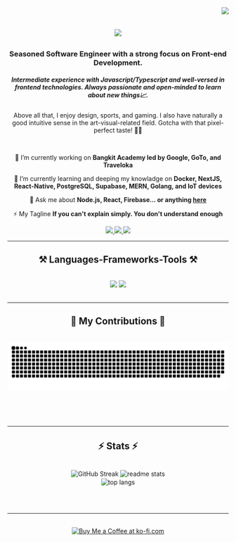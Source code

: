 <img align="right" src="https://visitor-badge.laobi.icu/badge?page_id=DSQL-MONGKEY.DSQL-MONGKEY" />

<h1 align="center">
    <img src="https://readme-typing-svg.herokuapp.com/?font=Righteous&size=35&center=true&vCenter=true&width=500&height=70&duration=4000&lines=Hi+There!+👋;+I'm+Dimas+Prasetyo!;" />
</h1>

<h3 align="center">Seasoned Software Engineer with a strong focus on Front-end Development.</h3>
<h5 align="center">Intermediate experience with Javascript/Typescript and well-versed in frontend technologies. Always passionate and open-minded to learn about new things📈.</h5>

<p align="center">Above all that, I enjoy design, sports, and gaming. I also have naturally a good intuitive sense in the art-visual-related field. Gotcha with that pixel-perfect taste! 🚀✨</p>

<br/>

<div align="center">
 
 🔭 I’m currently working on **Bangkit Academy  led by Google, GoTo, and Traveloka**
 
 🌱 I’m currently learning and deeping my knowladge on **Docker, NextJS, React-Native, PostgreSQL, Supabase, MERN, Golang, and IoT devices**

💬 Ask me about **Node.js, React, Firebase... or anything [here](https://github.com/DSQL-MONGKEY/DSQL-MONGKEY/issues)**

⚡ My Tagline **If you can't explain simply. You don't understand enough**

</div>
 
<div align="center"> 
  <a href="mailto:dimasprasetyo.work@gmail.com">
    <img src="https://img.shields.io/badge/Gmail-333333?style=for-the-badge&logo=gmail&logoColor=red" />
  </a>
  <a href="https://linkedin.com/in/dimpfe" target="_blank">
    <img src="https://img.shields.io/badge/LinkedIn-0077B5?style=for-the-badge&logo=linkedin&logoColor=white" target="_blank" />
  </a>
  <a href="https://DSQL-MONGKEY.github.io" target="_blank">
     <img src="https://img.shields.io/badge/Portfolio-FF5722?style=for-the-badge&logo=todoist&logoColor=white" target="_blank" /> <!-- sqlite, safari, google-chrome are other good icon options -->
  </a>
</div>

 <hr/>
 
<h2 align="center">⚒️ Languages-Frameworks-Tools ⚒️</h2>
<br/>
<div align="center">
    <img src="https://skillicons.dev/icons?i=nodejs,javascript,typescript,express,firebase,mongodb,nextjs,react,bootstrap,tailwind,mui,supabase,postgres" />
    <img src="https://skillicons.dev/icons?i=html,css,python,vscode,figma,github,git,docker,notion,androidstudio,arduino,gcp,vite," /><br>
</div>

<br/>
<hr/>

<div align="center">
  <h2>🐍 My Contributions 🐍</h2>
  <br>
  <img alt="snake eating my contributions" src="https://raw.githubusercontent.com/DSQL-MONGKEY/DSQL-MONGKEY2/output/github-contribution-grid-snake.svg" />
  
  <br/><br/><br/>
</div>

<hr/>

<h2 align="center">⚡ Stats ⚡</h2>
<br>
<div align=center>
  <img src="https://streak-stats.demolab.com?user=DSQL-MONGKEY&theme=travelers-theme&background=45%2CFF2E63%2C424874" alt="GitHub Streak" alt="streak stats"/>
  <img width=390 src="https://github-readme-stats.vercel.app/api?username=DSQL-MONGKEY&count_private=true&show_icons=true&theme=react&rank_icon=github&border_radius=10" alt="readme stats" />
  <br/>
  <img width=325 align="center" src="https://github-readme-stats.vercel.app/api/top-langs/?username=DSQL-MONGKEY&hide=HTML&langs_count=8&layout=compact&theme=react&border_radius=10&size_weight=0.5&count_weight=0.5&exclude_repo=github-readme-stats" alt="top langs" />
</div>

<br/><br/>

<hr/>

<br/>

<div align="center">
<a href='https://ko-fi.com/V7V4RAK9C' target='_blank'><img height='64' style='border:0px;height:64px;' src='https://storage.ko-fi.com/cdn/kofi1.png?v=3' border='0' alt='Buy Me a Coffee at ko-fi.com' /></a>
</div>

<br/>
